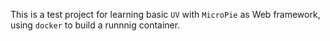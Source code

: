 This is a test project for learning basic ``UV`` with ``MicroPie`` as Web framework, using ``docker`` to build a runnnig container.  

